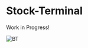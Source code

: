 # Stock-Terminal

Work in Progress!

![BT](https://github.com/user-attachments/assets/66f87661-319f-4755-bbd4-af265e69373b)
